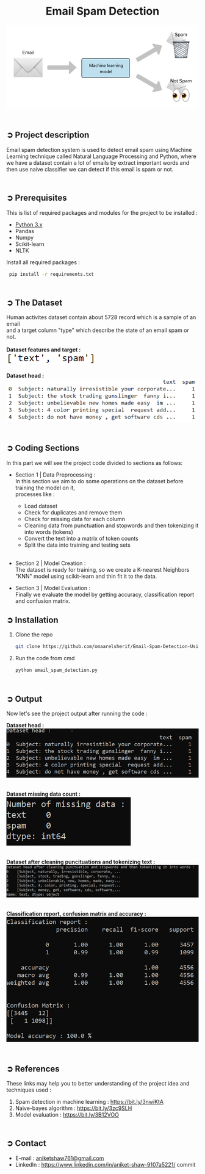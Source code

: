 <!-- PROJECT TITLE -->
<h1 align="center">Email Spam Detection</h1>

<!-- HEADER -->
<p align="center">
  <img src="Images/Email_Spam_Detection_Header.png"/>
</p>

<!-- PROJECT DESCRIPTION -->
## <br>**➲ Project description**
Email spam detection system is used to detect email spam using Machine Learning technique called Natural Language Processing and Python, where we have a dataset contain a lot of emails by extract important words and then use naive classifier we can detect if this email is spam or not.

<!-- PREREQUISTIES -->
## <br>**➲ Prerequisites**
This is list of required packages and modules for the project to be installed :
* <a href="https://www.python.org/downloads/" target="_blank">Python 3.x</a>
* Pandas 
* Numpy
* Scikit-learn
* NLTK

Install all required packages :
 ```sh
  pip install -r requirements.txt
  ```

<!-- THE DATASET -->
## <br>**➲ The Dataset**
Human activites dataset contain about 5728 record which is a sample of an email<br>
and a target column "type" which describe the state of an email spam or not.<br>
<br>**Dataset features and target :**<br>
![](Images/Dataset_Columns.png)<br>
<br>**Dataset head :**<br>
![](Images/Dataset_Head.png)

<!-- CODING SECTIONS -->
## <br>**➲ Coding Sections**
In this part we will see the project code divided to sections as follows:
<br>

- Section 1 | Data Preprocessing :<br>
In this section we aim to do some operations on the dataset before training the model on it,
<br>processes like :
  - Load dataset
  - Check for duplicates and remove them 
  - Check for missing data for each column 
  - Cleaning data from punctuation and stopwords and then tokenizing it into words (tokens)
  - Convert the text into a matrix of token counts
  - Split the data into training and testing sets<br><br>

- Section 2 | Model Creation :<br>
The dataset is ready for training, so we create a K-nearest Neighbors "KNN" model using scikit-learn and thin fit it to the data.<br>

- Section 3 | Model Evaluation :<br>
Finally we evaluate the model by getting accuracy, classification report and confusion matrix.

<!-- INSTALLATION -->
## ➲ Installation
1. Clone the repo
   ```sh
   git clone https://github.com/omaarelsherif/Email-Spam-Detection-Using-Machine-Learning.git
   ```
2. Run the code from cmd
   ```sh
   python email_spam_detection.py
   ```

<!-- OUTPUT -->
## <br>**➲ Output**
Now let's see the project output after running the code :

**Dataset head :**<br>
![](/Images/Output_1_Dataset_Head.png)<br><br>

**Dataset missing data count :**<br>
![](/Images/Output_2_Missing_Data.png)<br><br>

**Dataset after cleaning puncituations and tokenizing text :**<br>
![](/Images/Output_3_Dataset_After_Cleaning_And_Tokenizing.png)<br><br>

**Classification report, confusion matrix and accuracy :**<br>
![](/Images/Output_4_Class_report_Acc_Confusion_Matrix.png)<br>

<!-- REFERENCES -->
## <br>**➲ References**
These links may help you to better understanding of the project idea and techniques used :
1. Spam detection in machine learning : https://bit.ly/3nwiKtA
2. Naive-bayes algorithm : https://bit.ly/3zc9SLH
3. Model evaluation : https://bit.ly/3B12VOO

<!-- contact-->
## <br>**➲ Contact**
- E-mail   : aniketshaw761@gmail.com
- LinkedIn : https://www.linkedin.com/in/aniket-shaw-9107a5221/
commit
